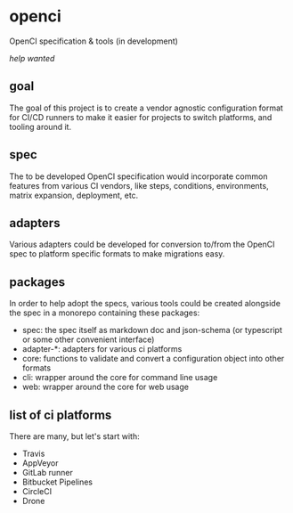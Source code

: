 # openci

OpenCI specification &amp; tools (in development)

_help wanted_

## goal

The goal of this project is to create a vendor agnostic configuration format for CI/CD runners to make it easier for projects to switch platforms, and tooling around it.

## spec

The to be developed OpenCI specification would incorporate common features from various CI vendors, like steps, conditions, environments, matrix expansion, deployment, etc.

## adapters

Various adapters could be developed for conversion to/from the OpenCI spec to platform specific formats to make migrations easy.

## packages

In order to help adopt the specs, various tools could be created alongside the spec in a monorepo containing these packages:

- spec: the spec itself as markdown doc and json-schema (or typescript or some other convenient interface)
- adapter-\*: adapters for various ci platforms
- core: functions to validate and convert a configuration object into other formats
- cli: wrapper around the core for command line usage
- web: wrapper around the core for web usage

## list of ci platforms

There are many, but let's start with:

- Travis
- AppVeyor
- GitLab runner
- Bitbucket Pipelines
- CircleCI
- Drone

